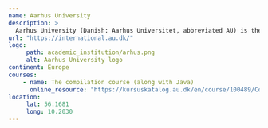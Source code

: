 ```yaml
---
name: Aarhus University
description: >
  Aarhus University (Danish: Aarhus Universitet, abbreviated AU) is the largest and second oldest research university in Denmark.The university belongs to the Coimbra Group, the Guild, and Utrecht Network of European universities and is a member of the European University Association.
url: "https://international.au.dk/"
logo:
     path: academic_institution/arhus.png
     alt: Aarhus University logo
continent: Europe
courses:
    - name: The compilation course (along with Java)
      online_resource: "https://kursuskatalog.au.dk/en/course/100489/Compilation"
location:
     lat: 56.1681
     long: 10.2030
---
```


